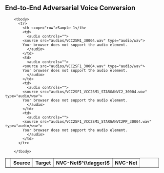 ## End-to-End Adversarial Voice Conversion

<table class="table" border="1" width="100%" style="margin: 0px;">
		<thead>
		  <tr>
		    <th></th>
		    <th>Source</th>
		    <th>Target</th>
		    <th id="strong">NVC-Net$^{\dagger}$</small></th>
		    <th id="strong">NVC-Net</th>
		  </tr>
		</thead>
		
		<tbody>
		  <tr>
		    <th scope="row">Sample 1</th>
		    <td>
		      <audio controls="">
			<source src="audios/VCC2SM1_30004.wav" type="audio/wav">
			Your browser does not support the audio element.
		      </audio>
		    </td>
		    <td>
		      <audio controls="">
			<source src="audios/VCC2SF1_30004.wav" type="audio/wav">
			Your browser does not support the audio element.
		      </audio>
		    </td>
		    <td>
		      <audio controls="">
			<source src="audios/VCC2SF1_VCC2SM1_STARGANVC2_30004.wav" type="audio/wav">
			Your browser does not support the audio element.
		      </audio>
		    </td>
		    <td>
		      <audio controls="">
			<source src="audios/VCC2SF1_VCC2SM1_STARGANVC2PP_30004.wav" type="audio/wav">
			Your browser does not support the audio element.
		      </audio>
		    </td>
		  </tr>

		</tbody>
</table>